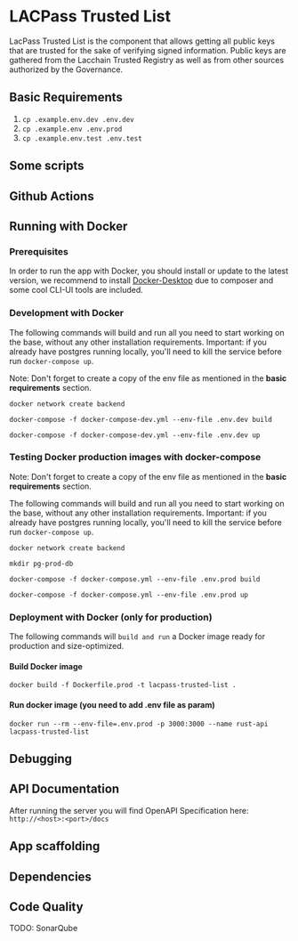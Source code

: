 # LACPass Trusted List

LacPass Trusted List is the component that allows getting all public keys that are trusted for the sake of verifying signed information. Public keys are gathered from the Lacchain Trusted Registry as well as from other sources authorized by the Governance.

## Basic Requirements

1. `cp .example.env.dev .env.dev`
1. `cp .example.env .env.prod`
1. `cp .example.env.test .env.test`

## Some scripts

## Github Actions

## Running with Docker

### Prerequisites

In order to run the app with Docker, you should install or update to the latest version, we recommend to install [Docker-Desktop](https://docs.docker.com/get-docker/) due to composer and some cool CLI-UI tools are included.

### Development with Docker

The following commands will build and run all you need to start working on the base, without any other installation requirements. Important: if you already have postgres running locally, you'll need to kill the service before run `docker-compose up`.

Note: Don't forget to create a copy of the env file as mentioned in the **basic requirements** section.

```
docker network create backend
```

```
docker-compose -f docker-compose-dev.yml --env-file .env.dev build
```

```
docker-compose -f docker-compose-dev.yml --env-file .env.dev up
```

### Testing Docker production images with docker-compose

Note: Don't forget to create a copy of the env file as mentioned in the **basic requirements** section.

The following commands will build and run all you need to start working on the base, without any other installation requirements. Important: if you already have postgres running locally, you'll need to kill the service before run `docker-compose up`.

```
docker network create backend
```

```
mkdir pg-prod-db
```

```
docker-compose -f docker-compose.yml --env-file .env.prod build
```

```
docker-compose -f docker-compose.yml --env-file .env.prod up
```

### Deployment with Docker (only for production)

The following commands will `build and run` a Docker image ready for production and size-optimized.

#### Build Docker image

```
docker build -f Dockerfile.prod -t lacpass-trusted-list .
```

#### Run docker image (you need to add .env file as param)

```
docker run --rm --env-file=.env.prod -p 3000:3000 --name rust-api lacpass-trusted-list
```

## Debugging

## API Documentation

After running the server you will find OpenAPI Specification here: `http://<host>:<port>/docs`

## App scaffolding

## Dependencies

## Code Quality

TODO: SonarQube
